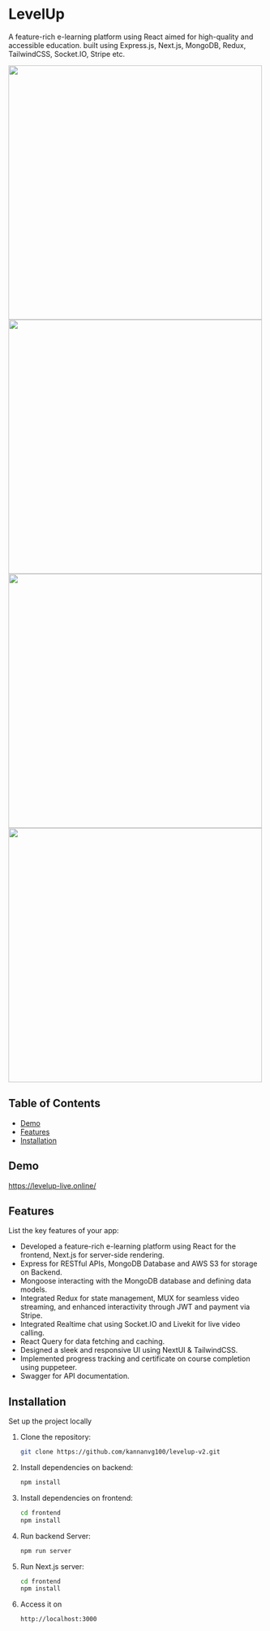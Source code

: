 # LevelUp

A feature-rich e-learning platform using React aimed for high-quality and accessible education. built using Express.js, Next.js, MongoDB, Redux, TailwindCSS, Socket.IO, Stripe etc.

<img src="https://github.com/kannanvg100/levelup-v2/assets/111639272/686ffd78-9db1-4926-8b80-26db76afedeb" width="500">
<img src="https://github.com/kannanvg100/levelup-v2/assets/111639272/0f32c711-cb84-4209-a791-1341253cc3ba" width="500">
<img src="https://github.com/kannanvg100/levelup-v2/assets/111639272/59c43d03-cdd2-4323-9e92-c53f64dc7132" width="500">
<img src="https://github.com/kannanvg100/levelup-v2/assets/111639272/ff560975-c79f-4990-893d-4ce58e884670" width="500">

## Table of Contents

- [Demo](#demo)
- [Features](#features)
- [Installation](#installation)

## Demo

https://levelup-live.online/

## Features

List the key features of your app:

- Developed a feature-rich e-learning platform using React for the frontend, Next.js for server-side rendering.
- Express for RESTful APIs, MongoDB Database and AWS S3 for storage on Backend.
- Mongoose interacting with the MongoDB database and defining data models.
- Integrated Redux for state management, MUX for seamless video streaming, and enhanced interactivity through JWT and payment via Stripe.
- Integrated Realtime chat using Socket.IO and Livekit for live video calling.
- React Query for data fetching and caching.
- Designed a sleek and responsive UI using NextUI & TailwindCSS.
- Implemented progress tracking and certificate on course completion using puppeteer.
- Swagger for API documentation.

## Installation

Set up the project locally

1. Clone the repository:
   ```sh
   git clone https://github.com/kannanvg100/levelup-v2.git
2. Install dependencies on backend:
   ```sh
   npm install
3. Install dependencies on frontend:
   ```sh
   cd frontend
   npm install
4. Run backend Server:
   ```sh
   npm run server
5. Run Next.js server:
   ```sh
   cd frontend
   npm install
6. Access it on
   ```sh
   http://localhost:3000
